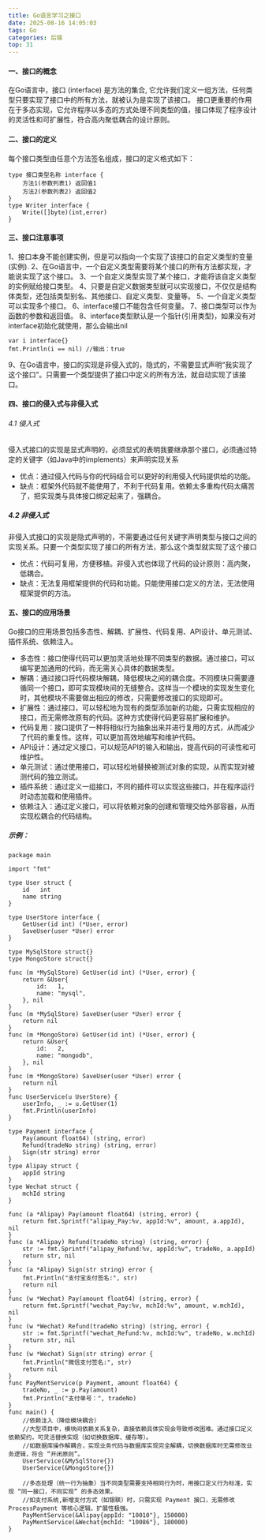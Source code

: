 ```yaml
---
title: Go语言学习之接口
date: 2025-08-16 14:05:03
tags: Go
categories: 后端
top: 31
---
```


#### 一、接口的概念

在Go语言中，接口 (interface) 是方法的集合, 它允许我们定义一组方法，任何类型只要实现了接口中的所有方法，就被认为是实现了该接口。
接口更重要的作用在于多态实现，它允许程序以多态的方式处理不同类型的值，接口体现了程序设计的灵活性和可扩展性，符合高内聚低耦合的设计原则。

#### 二、接口的定义

每个接口类型由任意个方法签名组成，接口的定义格式如下：
```
type 接口类型名称 interface {
    方法1(参数列表1) 返回值1
    方法2(参数列表2) 返回值2
}
type Writer interface {
    Write([]byte)(int,error)
}
```
#### 三、接口注意事项

1、接口本身不能创建实例，但是可以指向一个实现了该接口的自定义类型的变量(实例).
2、在Go语言中，一个自定义类型需要将某个接口的所有方法都实现，才能说实现了这个接口。
3、一个自定义类型实现了某个接口，才能将该自定义类型的实例赋给接口类型。
4、只要是自定义数据类型就可以实现接口，不仅仅是结构体类型，还包括类型别名、其他接口、自定义类型、变量等。
5、一个自定义类型可以实现多个接口。
6、interface接口不能包含任何变量。
7、接口类型可以作为函数的参数和返回值。
8、interface类型默认是一个指针(引用类型)，如果没有对interface初始化就使用，那么会输出nil
```
var i interface{}
fmt.Println(i == nil) //输出：true
```
9、在Go语言中，接口的实现是非侵入式的，隐式的，不需要显式声明“我实现了这个接口”。只需要一个类型提供了接口中定义的所有方法，就自动实现了该接口。

#### 四、接口的侵入式与非侵入式
###### 4.1 侵入式

侵入式接口的实现是显式声明的，必须显式的表明我要继承那个接口，必须通过特定的关键字（‌如Java中的implements）‌来声明实现关系

* 优点：通过侵入代码与你的代码结合可以更好的利用侵入代码提供给的功能。
* 缺点：框架外代码就不能使用了，不利于代码复用。依赖太多重构代码太痛苦了，把实现类与具体接口绑定起来了，强耦合。

##### 4.2 非侵入式

非侵入式接口的实现是隐式声明的，不需要通过任何关键字声明类型与接口之间的实现关系。‌只要一个类型实现了接口的所有方法，‌那么这个类型就实现了这个接口

* 优点：代码可复用，方便移植。非侵入式也体现了代码的设计原则：高内聚，低耦合。
* 缺点：无法复用框架提供的代码和功能。只能使用接口定义的方法，无法使用框架提供的方法。

#### 五、接口的应用场景

Go接口的应用场景包括多态性、‌解耦、‌扩展性、‌代码复用、API设计、‌单元测试、‌插件系统、‌依赖注入。‌

* 多态性：接口使得代码可以更加灵活地处理不同类型的数据。通过接口，可以编写更加通用的代码，而无需关心具体的数据类型。
* 解耦：‌通过接口将代码模块解耦，‌降低模块之间的耦合度。‌不同模块只需要遵循同一个接口，‌即可实现模块间的无缝整合。‌这样当一个模块的实现发生变化时，其他模块不需要做出相应的修改，只需要修改接口的实现即可。
* 扩展性：通过接口，可以轻松地为现有的类型添加新的功能，只需实现相应的接口，‌而无需修改原有的代码。这种方式使得代码更容易扩展和维护。
* 代码复用：接口提供了一种将相似行为抽象出来并进行复用的方式，从而减少了代码的重复性。这样，可以更加高效地编写和维护代码。
* API设计：‌通过定义接口，‌可以规范API的输入和输出，‌提高代码的可读性和可维护性。‌
* 单元测试：‌通过使用接口，‌可以轻松地替换被测试对象的实现，‌从而实现对被测代码的独立测试。‌
* 插件系统：‌通过定义一组接口，‌不同的插件可以实现这些接口，‌并在程序运行时动态加载和使用插件。‌
* 依赖注入：‌通过定义接口，‌可以将依赖对象的创建和管理交给外部容器，‌从而实现松耦合的代码结构。‌

##### 示例：
```
package main

import "fmt"

type User struct {
	id   int
	name string
}

type UserStore interface {
	GetUser(id int) (*User, error)
	SaveUser(user *User) error
}

type MySqlStore struct{}
type MongoStore struct{}

func (m *MySqlStore) GetUser(id int) (*User, error) {
	return &User{
		id:   1,
		name: "mysql",
	}, nil
}
func (m *MySqlStore) SaveUser(user *User) error {
	return nil
}
func (m *MongoStore) GetUser(id int) (*User, error) {
	return &User{
		id:   2,
		name: "mongodb",
	}, nil
}
func (m *MongoStore) SaveUser(user *User) error {
	return nil
}
func UserService(u UserStore) {
	userInfo, _ := u.GetUser(1)
	fmt.Println(userInfo)
}

type Payment interface {
	Pay(amount float64) (string, error)
	Refund(tradeNo string) (string, error)
	Sign(str string) error
}
type Alipay struct {
	appId string
}
type Wechat struct {
	mchId string
}

func (a *Alipay) Pay(amount float64) (string, error) {
	return fmt.Sprintf("alipay_Pay:%v, appId:%v", amount, a.appId), nil
}
func (a *Alipay) Refund(tradeNo string) (string, error) {
	str := fmt.Sprintf("alipay_Refund:%v, appId:%v", tradeNo, a.appId)
	return str, nil
}
func (a *Alipay) Sign(str string) error {
	fmt.Println("支付宝支付签名:", str)
	return nil
}
func (w *Wechat) Pay(amount float64) (string, error) {
	return fmt.Sprintf("wechat_Pay:%v, mchId:%v", amount, w.mchId), nil
}
func (w *Wechat) Refund(tradeNo string) (string, error) {
	str := fmt.Sprintf("wechat_Refund:%v, mchId:%v", tradeNo, w.mchId)
	return str, nil
}
func (w *Wechat) Sign(str string) error {
	fmt.Println("微信支付签名:", str)
	return nil
}
func PayMentService(p Payment, amount float64) {
	tradeNo, _ := p.Pay(amount)
	fmt.Println("支付单号：", tradeNo)
}
func main() {
	//依赖注入（降低模块耦合）
	//大型项目中，模块间依赖关系复杂，直接依赖具体实现会导致修改困难。通过接口定义依赖契约，可灵活替换实现（如切换数据库、缓存等）。
	//如数据库操作解耦合，实现业务代码与数据库实现完全解耦，切换数据库时无需修改业务逻辑，符合 “开闭原则”。
	UserService(&MySqlStore{})
	UserService(&MongoStore{})

	//多态处理（统一行为抽象）当不同类型需要支持相同行为时，用接口定义行为标准，实现 “同一接口，不同实现” 的多态效果。
	//如支付系统,新增支付方式（如银联）时，只需实现 Payment 接口，无需修改 ProcessPayment 等核心逻辑，扩展性极强。
	PayMentService(&Alipay{appId: "10010"}, 150000)
	PayMentService(&Wechat{mchId: "10086"}, 180000)
}
```